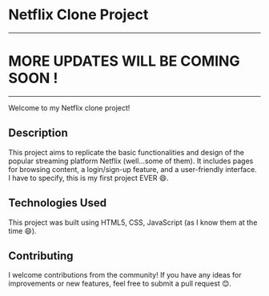 # Netflix Clone Project

************************************
# MORE UPDATES WILL BE COMING SOON ! 
************************************
Welcome to my Netflix clone project!

## Description

This project aims to replicate the basic functionalities and design of the popular streaming platform Netflix (well...some of them). It includes pages for browsing content, a login/sign-up feature, and a user-friendly interface. I have to specify, this is my first project EVER 😄.

## Technologies Used

This project was built using HTML5, CSS, JavaScript (as I know them at the time 😄).

## Contributing

I welcome contributions from the community! If you have any ideas for improvements or new features, feel free to submit a pull request 😊.
